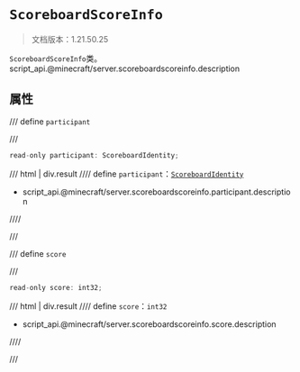 # `ScoreboardScoreInfo`

> 文档版本：1.21.50.25

`ScoreboardScoreInfo`类。script_api.@minecraft/server.scoreboardscoreinfo.description

## 属性

/// define
`participant`


///

```js
read-only participant: ScoreboardIdentity;
```

/// html | div.result
//// define
`participant`：[`ScoreboardIdentity`](./scoreboardidentity.md)

- script_api.@minecraft/server.scoreboardscoreinfo.participant.description


////

///


/// define
`score`


///

```js
read-only score: int32;
```

/// html | div.result
//// define
`score`：`int32`

- script_api.@minecraft/server.scoreboardscoreinfo.score.description


////

///

